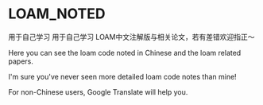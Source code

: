 <!--
 * @Author: zhanghao
 * @Date: 2022-05-17 17:12:12
 * @LastEditTime: 2022-05-17 17:12:36
 * @FilePath: \LOAM\LOAM_NOTED\README.md
 * @Description:    
-->
# LOAM_NOTED
用于自己学习
用于自己学习
LOAM中文注解版与相关论文，若有差错欢迎指正～

Here you can see the loam code noted in Chinese and the loam related papers.

I'm sure you've never seen more detailed loam code notes than mine!

For non-Chinese users, Google Translate will help you.
